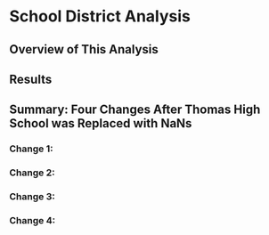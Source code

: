 # School District Analysis
## Overview of This Analysis 
## Results 
## Summary: Four Changes After Thomas High School was Replaced with NaNs
### Change 1: 
### Change 2: 
### Change 3:
### Change 4: 
